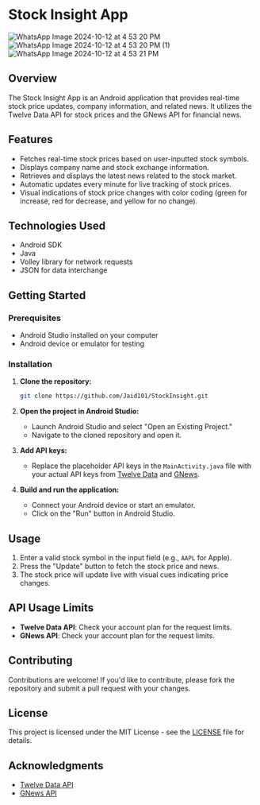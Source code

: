 
# Stock Insight App

![WhatsApp Image 2024-10-12 at 4 53 20 PM](https://github.com/user-attachments/assets/36383bec-8766-4afa-b7d7-43dadbd55900)
![WhatsApp Image 2024-10-12 at 4 53 20 PM (1)](https://github.com/user-attachments/assets/29931881-525e-4e7d-9260-529ed6e6d5c6)
![WhatsApp Image 2024-10-12 at 4 53 21 PM](https://github.com/user-attachments/assets/4f5cb2da-b6b9-4610-b0dd-9fe6a9fac8d5)

## Overview
The Stock Insight App is an Android application that provides real-time stock price updates, company information, and related news. It utilizes the Twelve Data API for stock prices and the GNews API for financial news.

## Features

- Fetches real-time stock prices based on user-inputted stock symbols.
- Displays company name and stock exchange information.
- Retrieves and displays the latest news related to the stock market.
- Automatic updates every minute for live tracking of stock prices.
- Visual indications of stock price changes with color coding (green for increase, red for decrease, and yellow for no change).

## Technologies Used

- Android SDK
- Java
- Volley library for network requests
- JSON for data interchange

## Getting Started

### Prerequisites

- Android Studio installed on your computer
- Android device or emulator for testing

### Installation

1. **Clone the repository:**
   ```bash
   git clone https://github.com/Jaid101/StockInsight.git
   ```
   
2. **Open the project in Android Studio:**
   - Launch Android Studio and select "Open an Existing Project."
   - Navigate to the cloned repository and open it.

3. **Add API keys:**
   - Replace the placeholder API keys in the `MainActivity.java` file with your actual API keys from [Twelve Data](https://twelvedata.com/) and [GNews](https://gnews.io/).

4. **Build and run the application:**
   - Connect your Android device or start an emulator.
   - Click on the "Run" button in Android Studio.

## Usage

1. Enter a valid stock symbol in the input field (e.g., `AAPL` for Apple).
2. Press the "Update" button to fetch the stock price and news.
3. The stock price will update live with visual cues indicating price changes.

## API Usage Limits

- **Twelve Data API**: Check your account plan for the request limits.
- **GNews API**: Check your account plan for the request limits.

## Contributing

Contributions are welcome! If you'd like to contribute, please fork the repository and submit a pull request with your changes.

## License

This project is licensed under the MIT License - see the [LICENSE](LICENSE) file for details.

## Acknowledgments

- [Twelve Data API](https://twelvedata.com/)
- [GNews API](https://gnews.io/)
